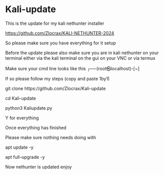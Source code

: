 # Kali-update

This is the update for my kali nethunter installer

https://github.com/Zlocrax/KALI-NETHUNTER-2024

So please make sure you have everything for it setup

Before the update please also make sure you are in kali nethunter on your terminal either via the kali terminal on the gui on your VNC or via termux

Make sure your cmd line looks like this ┌──(root㉿localhost)-[~]

If so please follow my steps (copy and paste 1by1)

git clone https:<i></i>//github.com/Zlocrax/Kali-update

cd Kali-update

python3 Kaliupdate.py

Y for everything

Once everything has finished

Please make sure nothing needs doing with 

apt update -y

apt full-upgrade -y 

Now nethunter is updated enjoy
